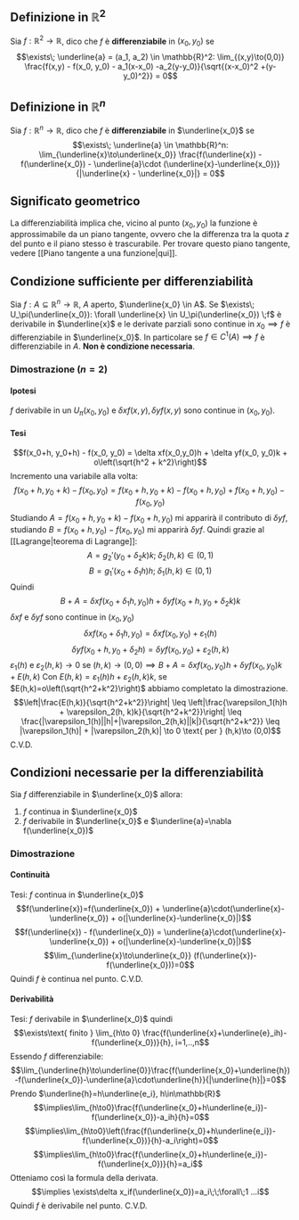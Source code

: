 ## Definizione in $\mathbb{R}^2$
Sia $f: \mathbb{R}^2 \to \mathbb{R}$, dico che $f$ è **differenziabile** in $(x_0, y_0)$ se
$$\exists\; \underline{a} = (a_1, a_2) \in \mathbb{R}^2: \lim_{(x,y)\to(0,0)} \frac{f(x,y) - f(x_0, y_0) - a_1(x-x_0) -a_2(y-y_0)}{\sqrt{(x-x_0)^2 +(y-y_0)^2}} = 0$$
## Definizione in $\mathbb{R}^n$
Sia $f: \mathbb{R}^n \to \mathbb{R}$, dico che $f$ è **differenziabile** in $\underline{x_0}$ se
$$\exists\; \underline{a} \in \mathbb{R}^n: \lim_{\underline{x}\to\underline{x_0}} \frac{f(\underline{x}) - f(\underline{x_0}) - \underline{a}\cdot (\underline{x}-\underline{x_0})}{|\underline{x} - \underline{x_0}|} = 0$$
## Significato geometrico
La differenziabilità implica che, vicino al punto $(x_0, y_0)$ la funzione è approssimabile da un piano tangente, ovvero che la differenza tra la quota $z$ del punto e il piano stesso è trascurabile.
Per trovare questo piano tangente, vedere [[Piano tangente a una funzione|qui]].

## Condizione sufficiente per differenziabilità
Sia $f: A \subseteq \mathbb{R}^n \to \mathbb{R}$, $A$ aperto, $\underline{x_0} \in A$.
Se $\exists\; U_\pi(\underline{x_0}): \forall \underline{x} \in U_\pi(\underline{x_0}) \;f$ è derivabile in $\underline{x}$ e le derivate parziali sono continue in $x_0 \implies f$ è differenziabile in $\underline{x_0}$.
In particolare se $f \in C^1(A) \implies f$ è differenziabile in $A$.
**Non è condizione necessaria**.

### Dimostrazione ($n = 2$)

#### Ipotesi
$f$ derivabile in un $U_\pi (x_0, y_0)$ e $\delta xf(x,y),\delta yf(x,y)$ sono continue in $(x_0, y_0)$.
#### Tesi
$$f(x_0+h, y_0+h) - f(x_0, y_0) = \delta xf(x_0,y_0)h + \delta yf(x_0, y_0)k + o\left(\sqrt{h^2 + k^2}\right)$$
Incremento una variabile alla volta:
$$f(x_0+h, y_0+k) - f(x_0, y_0) = f(x_0+h, y_0+k) - f(x_0+h, y_0) + f(x_0+h, y_0) - f(x_0, y_0)$$
Studiando $A = f(x_0+h, y_0+k) - f(x_0+h, y_0)$ mi apparirà il contributo di $\delta yf$, studiando $B = f(x_0+h, y_0) - f(x_0, y_0)$ mi apparirà $\delta yf$.
Quindi grazie al [[Lagrange|teorema di Lagrange]]:
$$A = g_2'(y_0 + \delta_2k)k; \;\delta_2(h, k)\in(0,1)$$
$$B = g_1'(x_0 + \delta_1h)h; \;\delta_1(h, k)\in(0,1)$$
Quindi
$$B + A = \delta xf(x_0+\delta_1h, y_0)h + \delta yf(x_0+h, y_0+\delta_2k)k$$
$\delta xf$ e $\delta yf$ sono continue in $(x_0, y_0)$
$$\delta xf(x_0+\delta_1h,y_0) = \delta xf(x_0, y_0) + \varepsilon_1(h)$$
$$\delta yf(x_0+h,y_0+\delta_2h) = \delta yf(x_0, y_0) + \varepsilon_2(h,k)$$
$\varepsilon_1(h)$ e $\varepsilon_2(h,k) \to 0$ se $(h,k)\to(0,0) \implies B + A = \delta xf(x_0,y_0)h + \delta yf(x_0,y_0)k + E(h,k)$
Con $E(h,k) = \varepsilon_1(h)h + \varepsilon_2(h, k)k$, se $E(h,k)=o\left(\sqrt{h^2+k^2}\right)$ abbiamo completato la dimostrazione.
$$\left|\frac{E(h,k)}{\sqrt{h^2+k^2}}\right| \leq \left|\frac{\varepsilon_1(h)h + \varepsilon_2(h, k)k}{\sqrt{h^2+k^2}}\right| \leq \frac{|\varepsilon_1(h)||h|+|\varepsilon_2(h,k)||k|}{\sqrt{h^2+k^2}} \leq |\varepsilon_1(h)| + |\varepsilon_2(h,k)| \to 0 \text{ per } (h,k)\to (0,0)$$
C.V.D.

## Condizioni necessarie per la differenziabilità
Sia $f$ differenziabile in $\underline{x_0}$ allora:
1. $f$ continua in $\underline{x_0}$
2. $f$ derivabile in $\underline{x_0}$ e $\underline{a}=\nabla f(\underline{x_0})$
### Dimostrazione
#### Continuità
Tesi: $f$ continua in $\underline{x_0}$
$$f(\underline{x})=f(\underline{x_0}) + \underline{a}\cdot(\underline{x}-\underline{x_0}) + o(|\underline{x}-\underline{x_0}|)$$
$$f(\underline{x}) - f(\underline{x_0}) = \underline{a}\cdot(\underline{x}-\underline{x_0}) + o(|\underline{x}-\underline{x_0}|)$$
$$\lim_{\underline{x}\to\underline{x_0}} (f(\underline{x})-f(\underline{x_0}))=0$$
Quindi $f$ è continua nel punto.
C.V.D.
#### Derivabilità
Tesi: $f$ derivabile in $\underline{x_0}$ quindi
$$\exists\text{ finito } \lim_{h\to 0} \frac{f(\underline{x}+\underline{e}_ih)-f(\underline{x_0})}{h}, i=1,..,n$$
Essendo $f$ differenziabile:
$$\lim_{\underline{h}\to\underline{0}}\frac{f(\underline{x_0}+\underline{h})-f(\underline{x_0})-\underline{a}\cdot\underline{h}}{|\underline{h}|}=0$$
Prendo $\underline{h}=h\underline{e_i}, h\in\mathbb{R}$
$$\implies\lim_{h\to0}\frac{f(\underline{x_0}+h\underline{e_i})-f(\underline{x_0})-a_ih}{h}=0$$
$$\implies\lim_{h\to0}\left(\frac{f(\underline{x_0}+h\underline{e_i})-f(\underline{x_0})}{h}-a_i\right)=0$$
$$\implies\lim_{h\to0}\frac{f(\underline{x_0}+h\underline{e_i})-f(\underline{x_0})}{h}=a_i$$
Otteniamo così la formula della derivata.
$$\implies \exists\delta x_if(\underline{x_0})=a_i\;\;\forall\;1 ...i$$
Quindi $f$ è derivabile nel punto.
C.V.D.